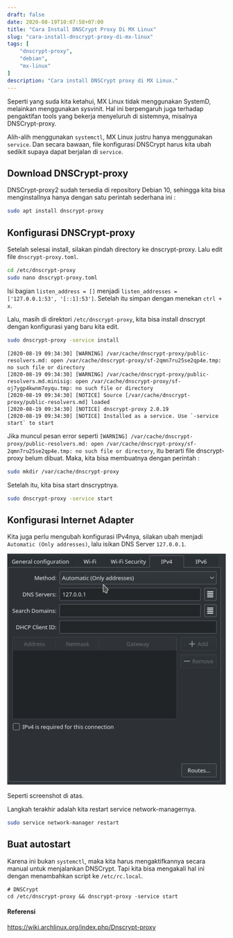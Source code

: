 ```yaml
---
draft: false
date: 2020-08-19T10:07:58+07:00
title: "Cara Install DNSCrypt Proxy Di MX Linux"
slug: "cara-install-dnscrypt-proxy-di-mx-linux"
tags: [
    "dnscrypt-proxy",
    "debian",
    "mx-linux"
]
description: "Cara install DNSCrypt proxy di MX Linux."
---
```


Seperti yang suda kita ketahui, MX Linux tidak menggunakan SystemD, melainkan menggunakan sysvinit. Hal ini berpengaruh juga terhadap pengaktifan
tools yang bekerja menyeluruh di sistemnya, misalnya DNSCrypt-proxy.

Alih-alih menggunakan `systemctl`, MX Linux justru hanya menggunakan `service`. Dan secara bawaan, file konfigurasi DNSCrypt harus kita ubah sedikit
supaya dapat berjalan di `service`.

## Download DNSCrypt-proxy
DNSCrypt-proxy2 sudah tersedia di repository Debian 10, sehingga kita bisa menginstallnya hanya dengan satu perintah sederhana ini :
```bash
sudo apt install dnscrypt-proxy
```

## Konfigurasi DNSCrypt-proxy
Setelah selesai install, silakan pindah directory ke dnscrypt-proxy. Lalu edit file `dnscrypt-proxy.toml`.
```bash
cd /etc/dnscrypt-proxy
sudo nano dnscrypt-proxy.toml
```

Isi bagian `listen_address = []` menjadi `listen_addresses = ['127.0.0.1:53', '[::1]:53']`.
Setelah itu simpan dengan menekan `ctrl + x`.

Lalu, masih di direktori `/etc/dnscrypt-proxy`, kita bisa install dnscrypt dengan konfigurasi yang baru kita edit.
```bash
sudo dnscrypt-proxy -service install
```
```
[2020-08-19 09:34:30] [WARNING] /var/cache/dnscrypt-proxy/public-resolvers.md: open /var/cache/dnscrypt-proxy/sf-2qmn7ru25se2qp4e.tmp: no such file or directory
[2020-08-19 09:34:30] [WARNING] /var/cache/dnscrypt-proxy/public-resolvers.md.minisig: open /var/cache/dnscrypt-proxy/sf-oj7ygp4kwnm7oyqu.tmp: no such file or directory
[2020-08-19 09:34:30] [NOTICE] Source [/var/cache/dnscrypt-proxy/public-resolvers.md] loaded
[2020-08-19 09:34:30] [NOTICE] dnscrypt-proxy 2.0.19
[2020-08-19 09:34:30] [NOTICE] Installed as a service. Use `-service start` to start
```

Jika muncul pesan error seperti `[WARNING] /var/cache/dnscrypt-proxy/public-resolvers.md: open /var/cache/dnscrypt-proxy/sf-2qmn7ru25se2qp4e.tmp: no such file or directory`, itu berarti file dnscrypt-proxy belum dibuat.
Maka, kita bisa membuatnya dengan perintah :
```bash
sudo mkdir /var/cache/dnscrypt-proxy
```

Setelah itu, kita bisa start dnscryptnya.
```bash
sudo dnscrypt-proxy -service start
```

## Konfigurasi Internet Adapter
Kita juga perlu mengubah konfigurasi IPv4nya, silakan ubah menjadi `Automatic (Only addresses)`, lalu isikan DNS Server `127.0.0.1`.

![IPv4](ipv4.png)

Seperti screenshot di atas.

Langkah terakhir adalah kita restart service network-managernya.

```bash
sudo service network-manager restart
```

## Buat autostart
Karena ini bukan `systemctl`, maka kita harus mengaktifkannya secara manual untuk menjalankan DNSCrypt.
Tapi kita bisa mengakali hal ini dengan menambahkan script ke `/etc/rc.local`.
```
# DNSCrypt
cd /etc/dnscrypt-proxy && dnscrypt-proxy -service start
```

#### Referensi
https://wiki.archlinux.org/index.php/Dnscrypt-proxy
